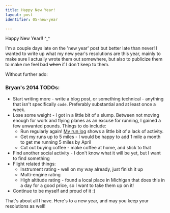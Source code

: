 ```yaml
---
title: Happy New Year!
layout: post
identifier: 05-new-year

---
```


Happy New Year!! ^_^

I'm a couple days late on the 'new year' post but better late than never! I wanted to write up what my new year's resolutions are this year, mainly to make sure I actually wrote them out somewhere, but also to publicize them to make me feel bad ~~when~~ if I don't keep to them.

Without further ado:

### Bryan's 2014 TODOs:

* Start writing more - write a blog post, or something technical - anything that isn't specifically `code`. Preferably substantial and at least once a week.
* Lose some weight - I got in a little bit of a slump. Between not moving enough for work and flying planes as an excuse for running, I gained a few unwanted pounds. Things to do include:
	* Run regularly again! [My run log](https://openrunlog.com/u/bryan) shows a little bit of a lack of activity.
	* Get my runs up to 5 miles - I would be happy to add 1 mile a month to get me running 5 miles by April
	* Cut out buying coffee - make coffee at home, and stick to that
* Find another social activity - I don't know what it will be yet, but I want to find something
* Flight related things:
	* Instrument rating - well on my way already, just finish it up
	* Multi-engine rating
	* High altitude rating - found a local place in Michigan that does this in a day for a good price, so I want to take them up on it!
* Continue to be myself and proud of it :)

That's about all I have. Here's to a new year, and may you keep your resolutions as well!

